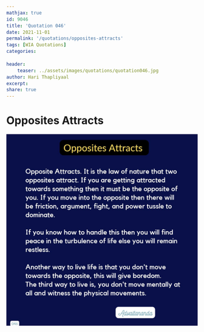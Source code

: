 ```yaml
---
mathjax: true
id: 9046
title: 'Quotation 046'
date: 2021-11-01
permalink: '/quotations/opposites-attracts'
tags: [WIA Quotations] 
categories: 

header:
    teaser: ../assets/images/quotations/quotation046.jpg
author: Hari Thapliyaal 
excerpt:
share: true 
---
```


# Opposites Attracts

![Opposites Attracts](../assets/images/quotations/quotation046.jpg)
